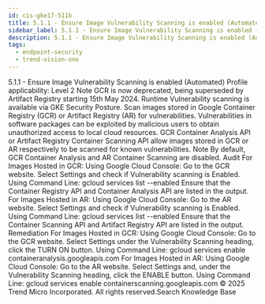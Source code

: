 ```yaml
---
id: cis-gke17-511b
title: 5.1.1 - Ensure Image Vulnerability Scanning is enabled (Automated)
sidebar_label: 5.1.1 - Ensure Image Vulnerability Scanning is enabled (Automated)
description: 5.1.1 - Ensure Image Vulnerability Scanning is enabled (Automated)
tags:
  - endpoint-security
  - trend-vision-one
---
```


 5.1.1 - Ensure Image Vulnerability Scanning is enabled (Automated) Profile applicability: Level 2 Note GCR is now deprecated, being superseded by Artifact Registry starting 15th May 2024. Runtime Vulnerability scanning is available via GKE Security Posture. Scan images stored in Google Container Registry (GCR) or Artifact Registry (AR) for vulnerabilities. Vulnerabilities in software packages can be exploited by malicious users to obtain unauthorized access to local cloud resources. GCR Container Analysis API or Artifact Registry Container Scanning API allow images stored in GCR or AR respectively to be scanned for known vulnerabilities. Note By default, GCR Container Analysis and AR Container Scanning are disabled. Audit For Images Hosted in GCR: Using Google Cloud Console: Go to the GCR website. Select Settings and check if Vulnerability scanning is Enabled. Using Command Line: gcloud services list --enabled Ensure that the Container Registry API and Container Analysis API are listed in the output. For Images Hosted in AR: Using Google Cloud Console: Go to the AR website. Select Settings and check if Vulnerability scanning is Enabled. Using Command Line: gcloud services list --enabled Ensure that the Container Scanning API and Artifact Registry API are listed in the output. Remediation For Images Hosted in GCR: Using Google Cloud Console: Go to the GCR website. Select Settings under the Vulnerability Scanning heading, click the TURN ON button. Using Command Line: gcloud services enable containeranalysis.googleapis.com For Images Hosted in AR: Using Google Cloud Console: Go to the AR website. Select Settings and, under the Vulnerability Scanning heading, click the ENABLE button. Using Command Line: gcloud services enable containerscanning.googleapis.com © 2025 Trend Micro Incorporated. All rights reserved.Search Knowledge Base